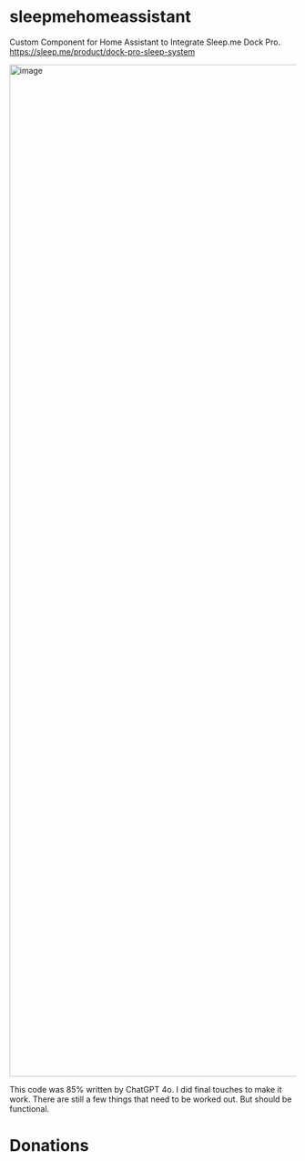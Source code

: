 # sleepmehomeassistant
Custom Component for Home Assistant to Integrate Sleep.me Dock Pro.
https://sleep.me/product/dock-pro-sleep-system

<img width="1777" alt="image" src="https://github.com/user-attachments/assets/bdccba88-2a44-479e-bee3-3d6d88049501">

This code was 85% written by ChatGPT 4o.  I did final touches to make it work.  There are still a few things that need to be worked out.  But should be functional.

# Donations
<script type="text/javascript" src="https://cdnjs.buymeacoffee.com/1.0.0/button.prod.min.js" data-name="bmc-button" data-slug="dresslerc" data-color="#FFDD00" data-emoji=""  data-font="Cookie" data-text="Buy me a coffee" data-outline-color="#000000" data-font-color="#000000" data-coffee-color="#ffffff" ></script>

